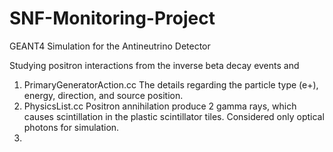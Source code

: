 # SNF-Monitoring-Project

GEANT4 Simulation for the Antineutrino Detector

Studying positron interactions from the inverse beta decay events and 

1) PrimaryGeneratorAction.cc
           The details regarding the particle type (e+), energy, direction, and source position.
2) PhysicsList.cc
           Positron annihilation produce 2 gamma rays, which causes scintillation in the plastic scintillator tiles. Considered only optical photons for simulation.
3)


